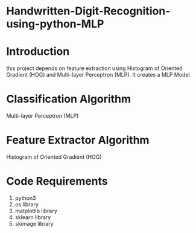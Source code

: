 # Handwritten-Digit-Recognition-using-python-MLP
# Introduction
this project depends on feature extraction using Histogram of Oriented Gradient (HOG) and Multi-layer Perceptron (MLP).
It creates a MLP Model 

# Classification Algorithm
Multi-layer Perceptron (MLP)

# Feature Extractor Algorithm
Histogram of Oriented Gradient (HOG)


# Code Requirements
1. python3
2. os library
3. matplotlib library
4. sklearn library
5. skimage library
